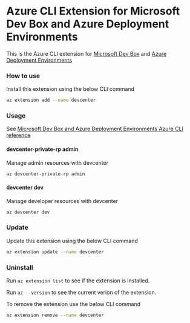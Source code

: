 # Azure CLI Extension for Microsoft Dev Box and Azure Deployment Environments #
This is the Azure CLI extension for [Microsoft Dev Box](https://learn.microsoft.com/azure/dev-box/) and [Azure Deployment Environments](https://learn.microsoft.com/azure/deployment-environments/)

### How to use ###
Install this extension using the below CLI command
``` sh
az extension add --name devcenter
```

### Usage ###
See [Microsoft Dev Box and Azure Deployment Environments Azure CLI reference](https://learn.microsoft.com/cli/azure/devcenter?view=azure-cli-latest)
 
#### devcenter-private-rp admin ####
Manage admin resources with devcenter
``` sh
az devcenter-private-rp admin
```
#### devcenter dev ####
Manage developer resources with devcenter
``` sh
az devcenter dev
```

### Update ###
Update this extension using the below CLI command
``` sh
az extension update --name devcenter
```
### Uninstall ###
Run `az extension list` to see if the extension is installed.

Run `az --version` to see the current verion of the extension. 

To remove the extension use the below CLI command
``` sh
az extension remove --name devcenter
```